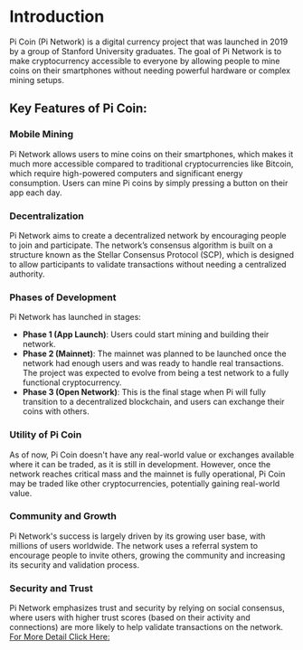 # Introduction

Pi Coin (Pi Network) is a digital currency project that was launched in 2019 by a group of Stanford University graduates. The goal of Pi Network is to make cryptocurrency accessible to everyone by allowing people to mine coins on their smartphones without needing powerful hardware or complex mining setups.

## Key Features of Pi Coin:

### Mobile Mining
Pi Network allows users to mine coins on their smartphones, which makes it much more accessible compared to traditional cryptocurrencies like Bitcoin, which require high-powered computers and significant energy consumption. Users can mine Pi coins by simply pressing a button on their app each day.

### Decentralization
Pi Network aims to create a decentralized network by encouraging people to join and participate. The network’s consensus algorithm is built on a structure known as the Stellar Consensus Protocol (SCP), which is designed to allow participants to validate transactions without needing a centralized authority.

### Phases of Development
Pi Network has launched in stages:

- **Phase 1 (App Launch)**: Users could start mining and building their network.
- **Phase 2 (Mainnet)**: The mainnet was planned to be launched once the network had enough users and was ready to handle real transactions. The project was expected to evolve from being a test network to a fully functional cryptocurrency.
- **Phase 3 (Open Network)**: This is the final stage when Pi will fully transition to a decentralized blockchain, and users can exchange their coins with others.

### Utility of Pi Coin
As of now, Pi Coin doesn't have any real-world value or exchanges available where it can be traded, as it is still in development. However, once the network reaches critical mass and the mainnet is fully operational, Pi Coin may be traded like other cryptocurrencies, potentially gaining real-world value.

### Community and Growth
Pi Network's success is largely driven by its growing user base, with millions of users worldwide. The network uses a referral system to encourage people to invite others, growing the community and increasing its security and validation process.

### Security and Trust
Pi Network emphasizes trust and security by relying on social consensus, where users with higher trust scores (based on their activity and connections) are more likely to help validate transactions on the network.
[For More Detail Click Here:](https://cryptostockwaves.com/pi-coin-launch5-reasons-why-its-the-most-exciting-crypto-event-of-2025/)

